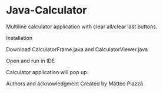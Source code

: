 # Java-Calculator
Multiline calculator application with clear all/clear last buttons. 

Installation

Download CalculatorFrame.java and CalculatorViewer.java

Open and run in IDE


Calculator application will pop up.

Authors and acknowledgment
Created by Matteo Piazza
